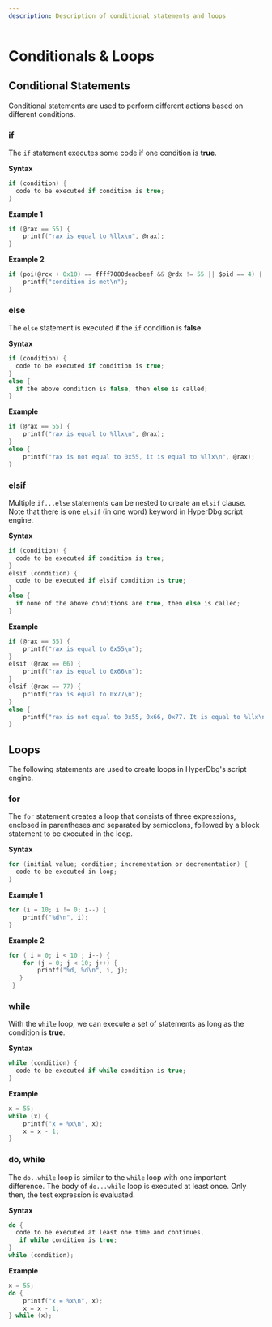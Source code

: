 ```yaml
---
description: Description of conditional statements and loops
---
```


# Conditionals & Loops

## Conditional Statements

Conditional statements are used to perform different actions based on different conditions.

### if

The `if` statement executes some code if one condition is **true**.

**Syntax**

```c
if (condition) {
  code to be executed if condition is true;
}
```

**Example 1**

```c
if (@rax == 55) {
    printf("rax is equal to %llx\n", @rax);
}
```

**Example 2**

```c
if (poi(@rcx + 0x10) == ffff7080deadbeef && @rdx != 55 || $pid == 4) {
    printf("condition is met\n");
}
```

### else

The `else` statement is executed if the `if` condition is **false**.

**Syntax**

```c
if (condition) {
  code to be executed if condition is true;
}
else {
  if the above condition is false, then else is called;
}
```

**Example**

```c
if (@rax == 55) {
    printf("rax is equal to %llx\n", @rax);
}
else {
    printf("rax is not equal to 0x55, it is equal to %llx\n", @rax);
}
```

### elsif

Multiple `if...else` statements can be nested to create an `elsif` clause. Note that there is one `elsif` (in one word) keyword in HyperDbg script engine.

**Syntax**

```c
if (condition) {
  code to be executed if condition is true;
}
elsif (condition) {
  code to be executed if elsif condition is true;
}
else {
  if none of the above conditions are true, then else is called;
}
```

**Example**

```c
if (@rax == 55) {
    printf("rax is equal to 0x55\n");
}
elsif (@rax == 66) {
    printf("rax is equal to 0x66\n");
}
elsif (@rax == 77) {
    printf("rax is equal to 0x77\n");
}
else {
    printf("rax is not equal to 0x55, 0x66, 0x77. It is equal to %llx\n", @rax);
}
```

## Loops

The following statements are used to create loops in HyperDbg's script engine.

### for

The `for` statement creates a loop that consists of three expressions, enclosed in parentheses and separated by semicolons, followed by a block statement to be executed in the loop.

**Syntax**

```c
for (initial value; condition; incrementation or decrementation) {
  code to be executed in loop;
}
```

**Example 1**

```c
for (i = 10; i != 0; i--) { 
    printf("%d\n", i); 
}
```

**Example 2**

```c
for ( i = 0; i < 10 ; i--) {
    for (j = 0; j < 10; j++) {
        printf("%d, %d\n", i, j); 
   }
 }
```

### while

With the `while` loop, we can execute a set of statements as long as the condition is **true**.

**Syntax**

```c
while (condition) {
  code to be executed if while condition is true;
}
```

**Example**

```c
x = 55;
while (x) {
    printf("x = %x\n", x);
    x = x - 1;
}
```

### do, while

The `do..while` loop is similar to the `while` loop with one important difference. The body of `do...while` loop is executed at least once. Only then, the test expression is evaluated.

**Syntax**

```c
do {
  code to be executed at least one time and continues,
   if while condition is true;
}
while (condition); 
```

**Example**

```c
x = 55;
do {
    printf("x = %x\n", x);
    x = x - 1;
} while (x);
```
